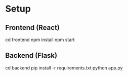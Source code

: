 # Setup

## Frontend (React)
cd frontend
npm install
npm start

## Backend (Flask)
cd backend
pip install -r requirements.txt
python app.py
